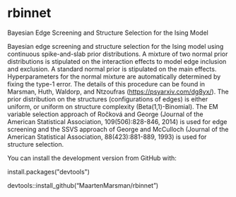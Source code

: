 # rbinnet
Bayesian Edge Screening and Structure Selection for the Ising Model

Bayesian edge screening and structure selection for the Ising 
model using continuous spike-and-slab prior distributions. A mixture of 
two normal prior distributions is stipulated on the interaction effects to
model edge inclusion and exclusion. A standard normal prior is stipulated 
on the main effects. Hyperparameters for the normal mixture are 
automatically determined by fixing the type-1 error. The details of this 
procedure can be found in Marsman, Huth, Waldorp, and Ntzoufras (https://psyarxiv.com/dg8yx/). The prior 
distribution on the structures (configurations of edges) is either uniform,
or uniform on structure complexity (Beta(1,1)-Binomial). The EM variable 
selection approach of Ro&#x010D;kov&#x00E1; and George (Journal of the 
American Statistical Association, 109(506):828-846, 2014) is used for edge 
screening and the SSVS approach of George and McCulloch (Journal of the 
American Statistical Association, 88(423):881-889, 1993) is used for 
structure selection.


You can install the development version from GitHub with:

install.packages("devtools")

devtools::install_github(“MaartenMarsman/rbinnet”)
